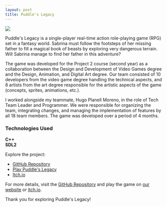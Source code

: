 ```yaml
---
layout: post
title: Puddle's Legacy
---
```


<link rel="stylesheet" type='text/css' href="https://cdn.jsdelivr.net/gh/devicons/devicon@latest/devicon.min.css" /> 

![](https://raw.githubusercontent.com/Pistachio-Studios/Puddles-Legacy/dev/bin/Assets/Textures/Puddles_Legacy.png)

<p>Puddle's Legacy is a single-player real-time action role-playing game (RPG) set in a fantasy world. Sabrina must follow the footsteps of her missing father to fill a magical book of beasts by exploring very dangerous terrain. Will Sabrina manage to find her father in this adventure?</p>

<p>The game was developed for the Project 2 course (second year) as a collaboration between the Design and Development of Video Games degree and the Design, Animation, and Digital Art degree. Our team consisted of 10 developers from the video game degree handling the technical aspects, and 8 artists from the art degree responsible for the artistic aspects of the game (concepts, sprites, animations, etc.).</p>

<p>I worked alongside my teammate, Hugo Planell Moreno, in the role of Tech Team Leader and Programmer. We were responsible for organizing the team, integrating changes, and managing the implementation of features by all 18 team members. The game was developed over a period of 4 months.</p>

<div class="skills-section">
  <h3>Technologies Used</h3>
  <div class="skills">
    <div class="skill">
      <i class="devicon-cplusplus-plain colored"></i>
      <span><b>C++</b></span>
    </div>
    <div class="skill">
      <i class="devicon-sdl-plain colored"></i>
      <span><b>SDL2</b></span>
    </div>
  </div>
</div>

<p>Explore the project:</p>

<ul>
  <li><a href="https://github.com/Pistachio-Studios/Puddles-Legacy">GitHub Repository</a></li>
  <li><a href="https://pistachio-studios.github.io/Puddles-Legacy/">Play Puddle's Legacy</a></li>
  <li><a href="https://martagnarta.itch.io/puddles-legacy">Itch.io</a></li>
</ul>

<p>For more details, visit the <a href="https://github.com/Pistachio-Studios/Puddles-Legacy">GitHub Repository</a> and play the game on <a href="https://pistachio-studios.github.io/Puddles-Legacy/">our website</a> or <a href="https://martagnarta.itch.io/puddles-legacy">itch.io</a>.</p>

<p>Thank you for exploring Puddle's Legacy!</p>